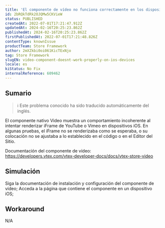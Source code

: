 ```yaml
---
title: 'El componente de vídeo no funciona correctamente en los dispositivos iOS'
id: 2bRQkTdRk2OJQMw5CKVieW
status: PUBLISHED
createdAt: 2022-07-01T17:21:47.912Z
updatedAt: 2024-02-16T20:25:23.862Z
publishedAt: 2024-02-16T20:25:23.862Z
firstPublishedAt: 2022-07-01T17:21:48.826Z
contentType: knownIssue
productTeam: Store Framework
author: 2mXZkbi0oi061KicTExNjo
tag: Store Framework
slugEN: video-component-doesnt-work-properly-on-ios-devices
locale: es
kiStatus: No Fix
internalReference: 609462
---
```


## Sumario

>ℹ️ Este problema conocido ha sido traducido automáticamente del inglés.


El componente nativo Video muestra un comportamiento incoherente al intentar renderizar iFrame de YouTube o Vimeo en dispositivos iOS. En algunas pruebas, el iFrame no se renderizaba como se esperaba, o su colocación no se ajustaba a lo establecido en el código o en el Editor del Sitio.

Documentación del componente de vídeo:
https://developers.vtex.com/vtex-developer-docs/docs/vtex-store-video



## Simulación


Siga la documentación de instalación y configuración del componente de vídeo;
Acceda a la página que contiene el componente en un dispositivo iOS;



## Workaround


N/A

